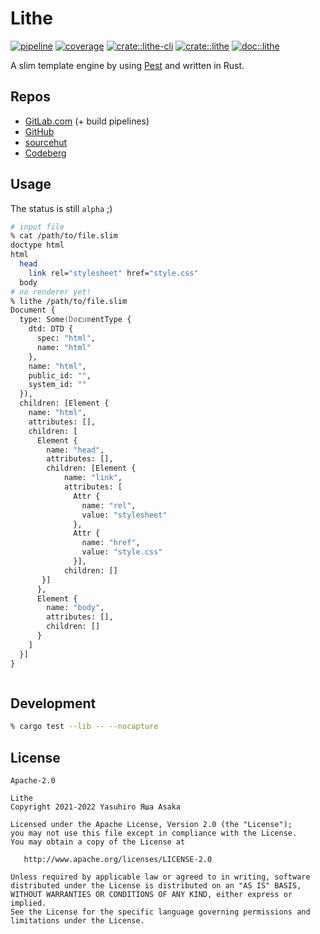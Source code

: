 # Lithe

[![pipeline](
https://gitlab.com/grauwoelfchen/lithe/badges/trunk/pipeline.svg)](
https://gitlab.com/grauwoelfchen/lithe/commits/trunk) [![coverage](
https://gitlab.com/grauwoelfchen/lithe/badges/trunk/coverage.svg)](
https://gitlab.com/grauwoelfchen/lithe/commits/trunk) [![crate::lithe-cli](
https://img.shields.io/crates/v/lithe-cli?label=lithe-cli)](
https://crates.io/crates/lithe-cli) [![crate::lithe](
https://img.shields.io/crates/v/lithe?label=lithe)](
https://crates.io/crates/lithe) [![doc::lithe](
https://img.shields.io/docsrs/lithe/latest?color=blue)](https://docs.rs/crate/lithe)

A slim template engine by using [Pest](https://github.com/pest-parser/pest) and
written in Rust.


## Repos

* [GitLab.com](https://gitlab.com/grauwoelfchen/lithe) (+ build pipelines)
* [GitHub](https://github.com/grauwoelfchen/lithe)
* [sourcehut](https://git.sr.ht/~grauwoelfchen/lithe)
* [Codeberg](https://codeberg.org/grauwoelfchen/lithe)


## Usage

The status is still `alpha` ;)

```zsh
# input file
% cat /path/to/file.slim
doctype html
html
  head
    link rel="stylesheet" href="style.css"
  body
# no renderer yet!
% lithe /path/to/file.slim
Document {
  type: Some(DocumentType {
    dtd: DTD {
      spec: "html",
      name: "html"
    },
    name: "html",
    public_id: "",
    system_id: ""
  }),
  children: [Element {
    name: "html",
    attributes: [],
    children: [
      Element {
        name: "head",
        attributes: [],
        children: [Element {
            name: "link",
            attributes: [
              Attr {
                name: "rel",
                value: "stylesheet"
              },
              Attr {
                name: "href",
                value: "style.css"
              }],
            children: []
       }]
      },
      Element {
        name: "body",
        attributes: [],
        children: []
      }
    ]
  }]
}
```

```zsh
```


## Development

```zsh
% cargo test --lib -- --nocapture
```


## License

`Apache-2.0`

```text
Lithe
Copyright 2021-2022 Yasuhiro Яша Asaka

Licensed under the Apache License, Version 2.0 (the "License");
you may not use this file except in compliance with the License.
You may obtain a copy of the License at

   http://www.apache.org/licenses/LICENSE-2.0

Unless required by applicable law or agreed to in writing, software
distributed under the License is distributed on an "AS IS" BASIS,
WITHOUT WARRANTIES OR CONDITIONS OF ANY KIND, either express or implied.
See the License for the specific language governing permissions and
limitations under the License.
```
